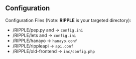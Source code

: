 ## Configuration

Configuration Files (Note: **RIPPLE** is your targeted directory):

- /RIPPLE/pep.py and -> `config.ini`
- /RIPPLE/lets and -> `config.ini`
- /RIPPLE/hanayo -> `hanayo.conf`
- /RIPPLE/rippleapi -> `api.conf`
- /RIPPLE/old-frontend -> `inc/config.php`
